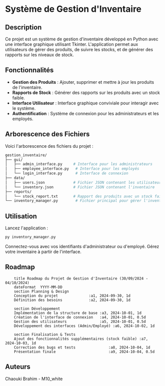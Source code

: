# Système de Gestion d'Inventaire

## Description
Ce projet est un système de gestion d'inventaire développé en Python avec une interface graphique utilisant Tkinter. L'application permet aux utilisateurs de gérer des produits, de suivre les stocks, et de générer des rapports sur les niveaux de stock.

## Fonctionnalités
- **Gestion des Produits** : Ajouter, supprimer et mettre à jour les produits de l'inventaire.
- **Rapports de Stock** : Générer des rapports sur les produits avec un stock faible.
- **Interface Utilisateur** : Interface graphique conviviale pour interagir avec le système.
- **Authentification** : Système de connexion pour les administrateurs et les employés.

## Arborescence des Fichiers
Voici l'arborescence des fichiers du projet :

```bash
gestion_inventaire/
├── gui/
│   ├── admin_interface.py     # Interface pour les administrateurs
│   ├── employee_interface.py   # Interface pour les employés
│   └── login_interface.py      # Interface de connexion
├── data/
│   ├── users.json             # Fichier JSON contenant les utilisateurs
│   └── inventory.json         # Fichier JSON contenant l'inventaire
├── reports/
│   └── stock_report.txt       # Rapport des produits avec un stock faible
└── inventory_manager.py        # Fichier principal pour gérer l'inventaire
```

## Utilisation

Lancez l'application :

```bash
py inventory_manager.py
```

Connectez-vous avec vos identifiants d'administrateur ou d'employé.
Gérez votre inventaire à partir de l'interface.

## Roadmap

```gantt
    title Roadmap du Projet de Gestion d'Inventaire (30/09/2024 - 04/10/2024)
    dateFormat  YYYY-MM-DD
    section Planning & Design
    Conception du projet              :a1, 2024-09-30, 1d
    Définition des besoins            :a2, 2024-09-30, 1d

    section Développement
    Implémentation de la structure de base :a3, 2024-10-01, 1d
    Création de l'interface de connexion   :a4, 2024-10-01, 0.5d
    Gestion des utilisateurs               :a5, 2024-10-01, 0.5d
    Développement des interfaces (Admin/Employé) :a6, 2024-10-02, 1d

    section Finalisation & Tests
    Ajout des fonctionnalités supplémentaires (stock faible) :a7, 2024-10-03, 1d
    Correction des bugs et tests               :a8, 2024-10-04, 1d
    Présentation finale                        :a9, 2024-10-04, 0.5d
```

## Auteurs
Chaouki Brahim - M10_white
